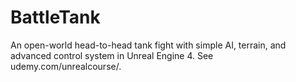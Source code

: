 # BattleTank
An open-world head-to-head tank fight with simple AI, terrain, and advanced control system in Unreal Engine 4.  See udemy.com/unrealcourse/.
